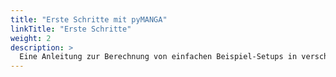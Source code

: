 ```yaml
---
title: "Erste Schritte mit pyMANGA"
linkTitle: "Erste Schritte"
weight: 2
description: >
  Eine Anleitung zur Berechnung von einfachen Beispiel-Setups in verschiedenen Betriebssystemen
---
```


